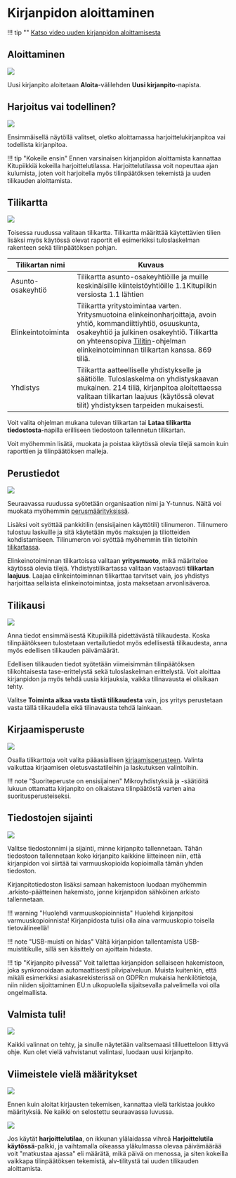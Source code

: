 # Kirjanpidon aloittaminen

!!! tip ""
    [<span class="fa fa-youtube"></span> Katso video uuden kirjanpidon aloittamisesta](https://www.youtube.com/watch?v=ESYLC2T0Tds&t=6s)   

## Aloittaminen

![](aloita1.png)

Uusi kirjanpito aloitetaan **Aloita**-välilehden **Uusi kirjanpito**-napista.

## Harjoitus vai todellinen?

![](harjoittelu2.png)

Ensimmäisellä näytöllä valitset, oletko aloittamassa harjoittelukirjanpitoa vai
todellista kirjanpitoa.

!!! tip "Kokeile ensin"
    Ennen varsinaisen kirjanpidon aloittamista kannattaa Kitupiikkiä kokeilla harjoittelutilassa. Harjoittelutilassa voit nopeuttaa ajan kulumista, joten voit harjoitella myös tilinpäätöksen tekemistä ja uuden tilikauden aloittamista.

## Tilikartta

![](tilikartta4.png)

Toisessa ruudussa valitaan tilikartta. Tilikartta määrittää käytettävien tilien lisäksi
myös käytössä olevat raportit eli esimerkiksi tuloslaskelman rakenteen sekä
tilinpäätöksen pohjan.

Tilikartan nimi   | Kuvaus
------------------|-------------------------
Asunto-osakeyhtiö | Tilikartta asunto-osakeyhtiöille ja muille keskinäisille kiinteistöyhtiöille <span class=ver>1.1<span class=selite>Kitupiikin versiosta 1.1 lähtien</span></span>
Elinkeintotoiminta  | Tilikartta yritystoimintaa varten. Yritysmuotoina elinkeinonharjoittaja, avoin yhtiö, kommandiittiyhtiö, osuuskunta, osakeyhtiö ja julkinen osakeyhtiö. Tilikartta on yhteensopiva [Tilitin](http://helineva.net/tilitin)-ohjelman elinkeinotoiminnan tilikartan kanssa. 869 tiliä.
Yhdistys | Tilikartta aatteelliselle yhdistykselle ja säätiölle. Tuloslaskelma on yhdistyskaavan mukainen. 214 tiliä, kirjanpitoa aloitettaessa valitaan tilikartan laajuus (käytössä olevat tilit) yhdistyksen tarpeiden mukaisesti.

Voit valita ohjelman mukana tulevan tilikartan tai **Lataa tilikartta tiedostosta**-napilla
erilliseen tiedostoon tallennetun tilikartan.

Voit myöhemmin lisätä, muokata ja poistaa käytössä olevia tilejä samoin kuin
raporttien ja tilinpäätöksen malleja.


## Perustiedot

![](nimi3.png)

Seuraavassa ruudussa syötetään organisaation nimi ja Y-tunnus. Näitä voi muokata
myöhemmin [perusmäärityksissä](/maaritykset/perusvalinnat/).

Lisäksi voit syöttää pankkitilin (ensisijainen käyttötili) tilinumeron. Tilinumero tulostuu laskuille ja
sitä käytetään myös maksujen ja tiliotteiden kohdistamiseen. Tilinumeron voi syöttää myöhemmin
tilin tietoihin [tilikartassa](/maaritykset/tilikartta).

Elinkeinotoiminnan tilikartoissa valitaan **yritysmuoto**, mikä määritelee käytössä olevia tilejä. Yhdistystilikartassa valitaan vastaavasti **tilikartan laajuus**. Laajaa elinkeintoiminnan tilikarttaa tarvitset vain, jos yhdistys harjoittaa sellaista elinkeinotoimintaa, josta maksetaan arvonlisäveroa.


## Tilikausi

![](tilikausi5.png)

Anna tiedot ensimmäisestä Kitupiikillä pidettävästä tilikaudesta. Koska tilinpäätökseen tulostetaan vertailutiedot myös edellisestä tilikaudesta, anna myös edellisen tilikauden
päivämäärät.

Edellisen tilikauden tiedot syötetään viimeisimmän tilinpäätöksen tilikohtaisesta
tase-erittelystä sekä tuloslaskelman erittelystä. Voit aloittaa kirjanpidon ja myös tehdä
uusia kirjauksia, vaikka tilinavausta ei olisikaan tehty.

Valitse **Toiminta alkaa vasta tästä tilikaudesta** vain, jos yritys perustetaan vasta tällä tilikaudella eikä tilinavausta tehdä lainkaan.

## Kirjaamisperuste

![](peruste.png)

Osalla tilikarttoja voit valita pääasiallisen [kirjaamisperusteen](/kirjanpito/#kirjaamisperusteet). Valinta vaikuttaa kirjaamisen oletusvastatileihin ja laskutuksen valintoihin.

!!! note "Suoriteperuste on ensisijainen"
    Mikroyhdistyksiä ja -säätiöitä lukuun ottamatta kirjanpito on oikaistava tilinpäätöstä varten aina suoritusperusteiseksi.

## Tiedostojen sijainti

![](sijainti6.png)

Valitse tiedostonnimi ja sijainti, minne kirjanpito tallennetaan. Tähän tiedostoon tallennetaan koko kirjanpito kaikkine liitteineen niin, että kirjanpidon voi siirtää tai varmuuskopioida kopioimalla tämän yhden tiedoston.

Kirjanpitotiedoston lisäksi samaan hakemistoon luodaan myöhemmin .arkisto-päätteinen hakemisto, jonne kirjanpidon sähköinen arkisto tallennetaan.

!!! warning "Huolehdi varmuuskopioinnista"
    Huolehdi kirjanpitosi varmuuskopioinnista! Kirjanpidosta tulisi olla aina
    varmuuskopio toisella tietovälineellä!

!!! note "USB-muisti on hidas"
    Vältä kirjanpidon tallentamista USB-muistitikulle, sillä sen käsittely on ajoittain hidasta.    

!!! tip "Kirjanpito pilvessä"
    Voit tallettaa kirjanpidon sellaiseen hakemistoon, joka synkronoidaan
    automaattisesti pilvipalveluun. Muista kuitenkin, että mikäli esimerkiksi asiakasrekisterissä on GDPR:n mukaisia henkilötietoja,  
    niin niiden sijoittaminen EU:n ulkopuolella sijaitsevalla palvelimella voi olla ongelmallista.


## Valmista tuli!

![](valmis6.png)

Kaikki valinnat on tehty, ja sinulle näytetään valitsemaasi tililuetteloon liittyvä ohje. Kun olet vielä vahvistanut valintasi, luodaan uusi kirjanpito.


## Viimeistele vielä määritykset

![](vinkit7.png)

Ennen kuin aloitat kirjausten tekemisen, kannattaa vielä tarkistaa joukko
määrityksiä. Ne kaikki on selostettu seuraavassa luvussa.

![](harjoittelu.png)

Jos käytät **harjoittelutilaa**, on ikkunan ylälaidassa vihreä **Harjoittelutila käytössä**-palkki,
ja vaihtamalla oikeassa yläkulmassa olevaa päivämäärää voit "matkustaa ajassa" eli määrätä, mikä päivä
on menossa, ja siten kokeilla vaikkapa tilinpäätöksen tekemistä, alv-tilitystä tai uuden tilikauden aloittamista.
